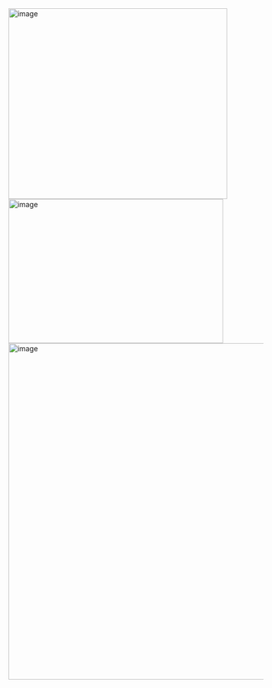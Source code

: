 <img width="432" height="377" alt="image" src="https://github.com/user-attachments/assets/50775095-693b-41c6-b139-fe1fe066c7d5" />
<img width="424" height="285" alt="image" src="https://github.com/user-attachments/assets/bda7bc0f-ad73-4c6e-91ba-cf67c7817bfd" /> </br>
<img width="772" height="665" alt="image" src="https://github.com/user-attachments/assets/866ccf7a-d005-491c-b4cb-e30986250194" />

